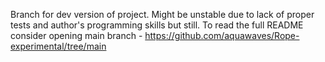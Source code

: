 Branch for dev version of project. Might be unstable due to lack of proper tests and author's programming skills but still.
To read the full README consider opening main branch - https://github.com/aquawaves/Rope-experimental/tree/main
